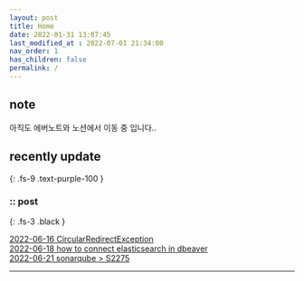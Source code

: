 ```yaml
---
layout: post
title: Home
date: 2022-01-31 13:07:45
last_modified_at : 2022-07-01 21:34:00
nav_order: 1
has_children: false
permalink: /
---
```


## note
아직도 에버노트와 노션에서 이동 중 입니다..

## recently update
{: .fs-9 .text-purple-100 }


### :: post

{: .fs-3 .black }

[2022-06-16 CircularRedirectException](./docs/errors/nginx2.md)  
[2022-06-18 how to connect elasticsearch in dbeaver](./docs/etc/dbeaver1.md)  
[2022-06-21 sonarqube > S2275](./docs/quality/sonarqube/S2275.md)

---
